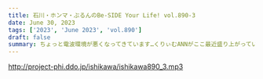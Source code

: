 ```yaml
---
title: 石川・ホンマ・ぶるんのBe-SIDE Your Life! vol.890-3
date: June 30, 2023
tags: ['2023', 'June 2023', 'vol.890']
draft: false
summary: ちょっと電波環境が悪くなってきています…くりぃむANNがここ最近盛り上がっていました！
---
```


http://project-phi.ddo.jp/ishikawa/ishikawa890_3.mp3